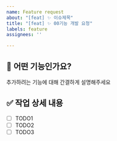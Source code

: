 ```yaml
---
name: Feature request
about: "[feat] ✨ 이슈제목"
title: "[feat] ✨ 00기능 개발 요청"
labels: feature
assignees: ''

---
```


## 📝 어떤 기능인가요?
추가하려는 기능에 대해 간결하게 설명해주세요

## ✅ 작업 상세 내용
- [ ] TODO1
- [ ] TODO2
- [ ] TODO3
